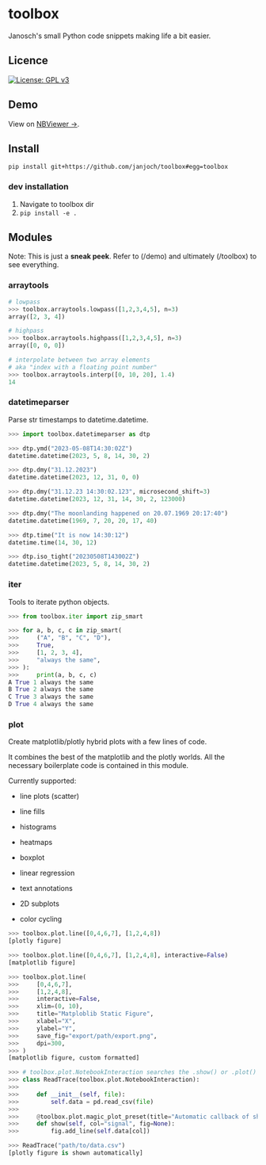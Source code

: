 # toolbox
Janosch's small Python code snippets making life a bit easier.

## Licence
[![License: GPL v3](https://img.shields.io/badge/License-GPLv3-blue.svg)](https://www.gnu.org/licenses/gpl-3.0)

## Demo
View on [NBViewer &rarr;](https://nbviewer.org/github/janjoch/toolbox/tree/main/demo/).

## Install
```pip install git+https://github.com/janjoch/toolbox#egg=toolbox```

### dev installation
1. Navigate to toolbox dir
2. ```pip install -e .```

## Modules

Note: This is just a **sneak peek**. Refer to (/demo) and ultimately (/toolbox) to see everything.

### arraytools
```python
# lowpass
>>> toolbox.arraytools.lowpass([1,2,3,4,5], n=3)
array([2, 3, 4])

# highpass
>>> toolbox.arraytools.highpass([1,2,3,4,5], n=3)
array([0, 0, 0])

# interpolate between two array elements
# aka "index with a floating point number"
>>> toolbox.arraytools.interp([0, 10, 20], 1.4)
14
```

### datetimeparser
Parse str timestamps to datetime.datetime.

```python
>>> import toolbox.datetimeparser as dtp

>>> dtp.ymd("2023-05-08T14:30:02Z")
datetime.datetime(2023, 5, 8, 14, 30, 2)

>>> dtp.dmy("31.12.2023")
datetime.datetime(2023, 12, 31, 0, 0)

>>> dtp.dmy("31.12.23 14:30:02.123", microsecond_shift=3)
datetime.datetime(2023, 12, 31, 14, 30, 2, 123000)

>>> dtp.dmy("The moonlanding happened on 20.07.1969 20:17:40")
datetime.datetime(1969, 7, 20, 20, 17, 40)

>>> dtp.time("It is now 14:30:12")
datetime.time(14, 30, 12)

>>> dtp.iso_tight("20230508T143002Z")
datetime.datetime(2023, 5, 8, 14, 30, 2)
```

### iter
Tools to iterate python objects.

```python
>>> from toolbox.iter import zip_smart

>>> for a, b, c, c in zip_smart(
>>>     ("A", "B", "C", "D"),
>>>     True,
>>>     [1, 2, 3, 4],
>>>     "always the same",
>>> ):
>>>     print(a, b, c, c)
A True 1 always the same
B True 2 always the same
C True 3 always the same
D True 4 always the same
```

### plot
Create matplotlib/plotly hybrid plots with a few lines of code.

It combines the best of the matplotlib and the plotly worlds.
All the necessary boilerplate code is contained in this module.

Currently supported:
* line plots (scatter)
* line fills
* histograms
* heatmaps
* boxplot
* linear regression

* text annotations
* 2D subplots
* color cycling

```python
>>> toolbox.plot.line([0,4,6,7], [1,2,4,8])
[plotly figure]

>>> toolbox.plot.line([0,4,6,7], [1,2,4,8], interactive=False)
[matplotlib figure]

>>> toolbox.plot.line(
>>>     [0,4,6,7],
>>>     [1,2,4,8],
>>>     interactive=False,
>>>     xlim=(0, 10),
>>>     title="Matploblib Static Figure",
>>>     xlabel="X",
>>>     ylabel="Y",
>>>     save_fig="export/path/export.png",
>>>     dpi=300,
>>> )
[matplotlib figure, custom formatted]

>>> # toolbox.plot.NotebookInteraction searches the .show() or .plot() methods for Notebook representation
>>> class ReadTrace(toolbox.plot.NotebookInteraction):
>>> 
>>>     def __init__(self, file):
>>>         self.data = pd.read_csv(file)
>>>     
>>>     @toolbox.plot.magic_plot_preset(title="Automatic callback of show() in a Jupyter notebook")
>>>     def show(self, col="signal", fig=None):
>>>         fig.add_line(self.data[col])

>>> ReadTrace("path/to/data.csv")
[plotly figure is shown automatically]
```
